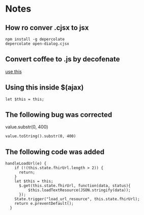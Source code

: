 # Notes

## How ro conver .cjsx to jsx 

```
npm install -g depercolate
depercolate open-dialog.cjsx

```

## Convert coffee to .js by decofenate
[use this](https://github.com/decaffeinate/decaffeinate)


## Using this inside $(ajax)
```
let $this = this;
```

## The following bug was corrected
value.substr(0, 400)

```
value.toString().substr(0, 400)
```

## The following code was added

```
handleLoadUrl(e) {
    if (!(this.state.fhirUrl.length > 2)) {
      return;
    }
    let $this = this;
      $.get(this.state.fhirUrl, function(data, status){
          $this.loadTextResource(JSON.stringify(data));
      });
    State.trigger("load_url_resource", this.state.fhirUrl);
    return e.preventDefault();
  }

```
